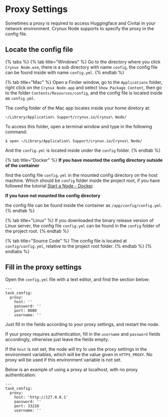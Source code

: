 # Proxy Settings

Sometimes a proxy is required to access Huggingface and Civitai in your network environment. Crynux Node supports to specify the proxy in the config file.

## Locate the config file

{% tabs %}
{% tab title="Windows" %}
Go to the directory where you click `Crynux Node.exe`, there is a sub directory with name `config`, the config file can be found inside with name `config.yml`.
{% endtab %}

{% tab title="Mac" %}
Open a Finder window, go to the `Applications` folder, right click on the `Crynux Node.app`  and select `Show Package Content`, then go to the folder `Contents/Resources/config`, and the config file is located inside as `config.yml`.

The config folder of the Mac app locates inside your home diretory at:

`~/Library/Application\ Support/crynux.io/Crynux\ Node/`

To access this folder, open a terminal window and type in the following command:

`$ open ~/Library/Application\ Support/crynux.io/Crynux\ Node/`

And the `config.yml` is located inside under the `config` folder.
{% endtab %}

{% tab title="Docker" %}
**If you have mounted the config directory outside of the container**

find the config file `config.yml` in the mounted config directory on the host machine. Which should be `config` folder inside the project root, if you have followed the tutorial [Start a Node - Docker](start-a-node/start-a-node-docker.md).

**If you have not mounted the config directory**

the config file can be found inside the container as `/app/config/config.yml`.
{% endtab %}

{% tab title="Linux" %}
If you downloaded the binary release version of Linux server, the config file `config.yml` can be found in the `config` folder of the project root.
{% endtab %}

{% tab title="Source Code" %}
The config file is located at `config/config.yml`, relative to the project root folder.
{% endtab %}
{% endtabs %}

## Fill in the proxy settings

Open the `config.yml` file with a text editor, and find the section below:

```
---
task_config:
  proxy:
    host: ''
    password: ''
    port: 8080
    username: ''
```

Just fill in the fields according to your proxy settings, and restart the node.

If your proxy requires authentication, fill in the `username` and `password` fields accordingly, otherwise just leave the fields empty.

If the `host` is not set, the node will try to use the proxy settings in the environment variables, which will be the value given in `HTTPS_PROXY`. No proxy will be used if this environment variable is not set.

Below is an example of using a proxy at localhost, with no proxy authentication:

```
---
task_config:
  proxy:
    host: 'http://127.0.0.1'
    password: ''
    port: 33210
    username: ''
```
